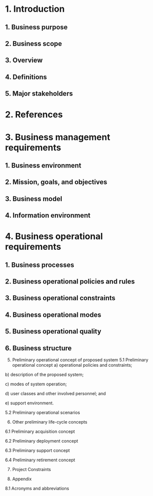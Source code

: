 # 1. Introduction
## 1. Business purpose
## 2. Business scope
## 3. Overview
## 4. Definitions 
## 5. Major stakeholders 
# 2. References
# 3. Business management requirements
## 1. Business environment
## 2. Mission, goals, and objectives
## 3. Business model
## 4. Information environment
# 4. Business operational requirements
## 1. Business processes
## 2. Business operational policies and rules
## 3. Business operational constraints
## 4. Business operational modes
## 5. Business operational quality
## 6. Business structure
5. Preliminary operational concept of proposed system
5.1 Preliminary operational concept
a) operational policies and constraints;

b) description of the proposed system;

c) modes of system operation;

d) user classes and other involved personnel; and

e) support environment.

5.2 Preliminary operational scenarios

6. Other preliminary life-cycle concepts

6.1 Preliminary acquisition concept

6.2 Preliminary deployment concept

6.3 Preliminary support concept

6.4 Preliminary retirement concept

7. Project Constraints

8. Appendix

8.1 Acronyms and abbreviations
